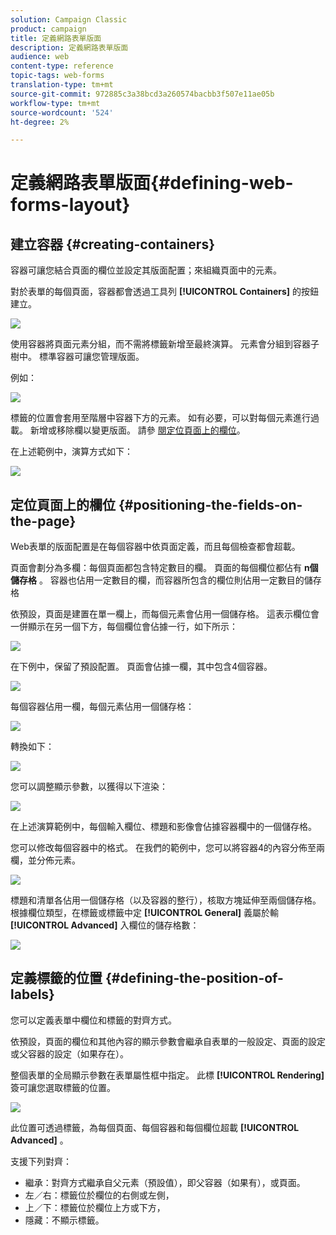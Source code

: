 ```yaml
---
solution: Campaign Classic
product: campaign
title: 定義網路表單版面
description: 定義網路表單版面
audience: web
content-type: reference
topic-tags: web-forms
translation-type: tm+mt
source-git-commit: 972885c3a38bcd3a260574bacbb3f507e11ae05b
workflow-type: tm+mt
source-wordcount: '524'
ht-degree: 2%

---
```



# 定義網路表單版面{#defining-web-forms-layout}

## 建立容器 {#creating-containers}

容器可讓您結合頁面的欄位並設定其版面配置；來組織頁面中的元素。

對於表單的每個頁面，容器都會透過工具列 **[!UICONTROL Containers]** 的按鈕建立。

![](assets/s_ncs_admin_survey_containers_add.png)

使用容器將頁面元素分組，而不需將標籤新增至最終演算。 元素會分組到容器子樹中。 標準容器可讓您管理版面。

例如：

![](assets/s_ncs_admin_survey_containers_std_arbo.png)

標籤的位置會套用至階層中容器下方的元素。 如有必要，可以對每個元素進行過載。 新增或移除欄以變更版面。 請參 [閱定位頁面上的欄位](#positioning-the-fields-on-the-page)。

在上述範例中，演算方式如下：

![](assets/s_ncs_admin_survey_containers_std_ex.png)

## 定位頁面上的欄位 {#positioning-the-fields-on-the-page}

Web表單的版面配置是在每個容器中依頁面定義，而且每個檢查都會超載。

頁面會劃分為多欄：每個頁面都包含特定數目的欄。 頁面的每個欄位都佔有 **n個儲存格** 。 容器也佔用一定數目的欄，而容器所包含的欄位則佔用一定數目的儲存格

依預設，頁面是建置在單一欄上，而每個元素會佔用一個儲存格。 這表示欄位會一併顯示在另一個下方，每個欄位會佔據一行，如下所示：

![](assets/s_ncs_admin_survey_container_ex.png)

在下例中，保留了預設配置。 頁面會佔據一欄，其中包含4個容器。

![](assets/s_ncs_admin_survey_container_ex0.png)

每個容器佔用一欄，每個元素佔用一個儲存格：

![](assets/s_ncs_admin_survey_container_ex0a.png)

轉換如下：

![](assets/s_ncs_admin_survey_container_ex0_rend.png)

您可以調整顯示參數，以獲得以下渲染：

![](assets/s_ncs_admin_survey_container_ex1_rend.png)

在上述演算範例中，每個輸入欄位、標題和影像會佔據容器欄中的一個儲存格。

您可以修改每個容器中的格式。 在我們的範例中，您可以將容器4的內容分佈至兩欄，並分佈元素。

![](assets/s_ncs_admin_survey_container_ex2_rend.png)

標題和清單各佔用一個儲存格（以及容器的整行），核取方塊延伸至兩個儲存格。 根據欄位類型，在標籤或標籤中定 **[!UICONTROL General]** 義屬於輸 **[!UICONTROL Advanced]** 入欄位的儲存格數：

![](assets/s_ncs_admin_survey_container_ex2.png)

## 定義標籤的位置 {#defining-the-position-of-labels}

您可以定義表單中欄位和標籤的對齊方式。

依預設，頁面的欄位和其他內容的顯示參數會繼承自表單的一般設定、頁面的設定或父容器的設定（如果存在）。

整個表單的全局顯示參數在表單屬性框中指定。 此標 **[!UICONTROL Rendering]** 簽可讓您選取標籤的位置。

![](assets/s_ncs_admin_survey_label_position.png)

此位置可透過標籤，為每個頁面、每個容器和每個欄位超載 **[!UICONTROL Advanced]** 。

支援下列對齊：

* 繼承：對齊方式繼承自父元素（預設值），即父容器（如果有），或頁面。
* 左／右：標籤位於欄位的右側或左側，
* 上／下：標籤位於欄位上方或下方，
* 隱藏：不顯示標籤。

